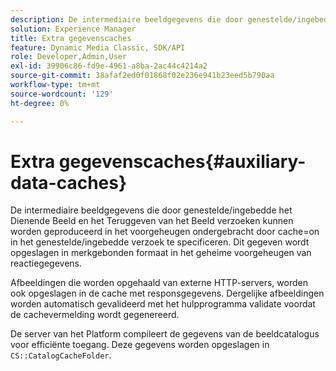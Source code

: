 ```yaml
---
description: De intermediaire beeldgegevens die door genestelde/ingebedde het Dienende Beeld en het Teruggeven van het Beeld verzoeken kunnen worden geproduceerd in het voorgeheugen ondergebracht door cache=on in het genestelde/ingebedde verzoek te specificeren. Dit gegeven wordt opgeslagen in merkgebonden formaat in het geheime voorgeheugen van reactiegegevens.
solution: Experience Manager
title: Extra gegevenscaches
feature: Dynamic Media Classic, SDK/API
role: Developer,Admin,User
exl-id: 39906c86-fd9e-4961-a8ba-2ac44c4214a2
source-git-commit: 38afaf2ed0f01868f02e236e941b23eed5b790aa
workflow-type: tm+mt
source-wordcount: '129'
ht-degree: 0%

---
```


# Extra gegevenscaches{#auxiliary-data-caches}

De intermediaire beeldgegevens die door genestelde/ingebedde het Dienende Beeld en het Teruggeven van het Beeld verzoeken kunnen worden geproduceerd in het voorgeheugen ondergebracht door cache=on in het genestelde/ingebedde verzoek te specificeren. Dit gegeven wordt opgeslagen in merkgebonden formaat in het geheime voorgeheugen van reactiegegevens.

Afbeeldingen die worden opgehaald van externe HTTP-servers, worden ook opgeslagen in de cache met responsgegevens. Dergelijke afbeeldingen worden automatisch gevalideerd met het hulpprogramma validate voordat de cachevermelding wordt gegenereerd.

De server van het Platform compileert de gegevens van de beeldcatalogus voor efficiënte toegang. Deze gegevens worden opgeslagen in `CS::CatalogCacheFolder`.
